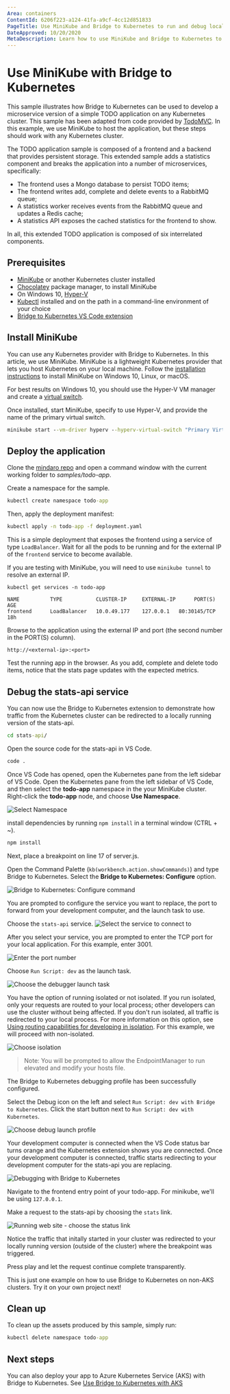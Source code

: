 ```yaml
---
Area: containers
ContentId: 6206f223-a124-41fa-a9cf-4cc12d851833
PageTitle: Use MiniKube and Bridge to Kubernetes to run and debug locally with Kubernetes
DateApproved: 10/20/2020
MetaDescription: Learn how to use MiniKube and Bridge to Kubernetes to develop, debug, and test a Kubernetes application locally
---
```

# Use MiniKube with Bridge to Kubernetes

This sample illustrates how Bridge to Kubernetes can be used to develop a microservice version of a simple TODO application on any Kubernetes cluster. This sample has been adapted from code provided by [TodoMVC](http://todomvc.com). In this example, we use MiniKube to host the application, but these steps should work with any Kubernetes cluster.

The TODO application sample is composed of a frontend and a backend that provides persistent storage. This extended sample adds a statistics component and breaks the application into a number of microservices, specifically:

- The frontend uses a Mongo database to persist TODO items;
- The frontend writes add, complete and delete events to a RabbitMQ queue;
- A statistics worker receives events from the RabbitMQ queue and updates a Redis cache;
- A statistics API exposes the cached statistics for the frontend to show.

In all, this extended TODO application is composed of six interrelated components.

## Prerequisites

- [MiniKube](https://kubernetes.io/docs/setup/learning-environment/minikube/) or another Kubernetes cluster installed
- [Chocolatey](https://chocolatey.org/) package manager, to install MiniKube
- On Windows 10, [Hyper-V](/virtualization/hyper-v-on-windows/)
- [Kubectl](https://kubernetes.io/docs/tasks/tools/install-kubectl/) installed and on the path in a command-line environment of your choice
- [Bridge to Kubernetes VS Code extension](https://aka.ms/bridge-to-k8s-vsc-extension)

## Install MiniKube

You can use any Kubernetes provider with Bridge to Kubernetes. In this article, we use MiniKube. MiniKube is a lightweight Kubernetes provider that lets you host Kubernetes on your local machine. Follow the [installation instructions](https://minikube.sigs.k8s.io/docs/start/) to install MiniKube on Windows 10, Linux, or macOS.

For best results on Windows 10, you should use the Hyper-V VM manager and create a [virtual switch](/windows-server/virtualization/hyper-v/get-started/create-a-virtual-switch-for-hyper-v-virtual-machines).

Once installed, start MiniKube, specify to use Hyper-V, and provide the name of the primary virtual switch.

```cmd
minikube start --vm-driver hyperv --hyperv-virtual-switch "Primary Virtual Switch"
```

## Deploy the application

Clone the [mindaro repo](https://github.com/Microsoft/mindaro) and open a command window with the current working folder to *samples/todo-app*.

Create a namespace for the sample.

```cmd
kubectl create namespace todo-app
```

Then, apply the deployment manifest:

```cmd
kubectl apply -n todo-app -f deployment.yaml
```

This is a simple deployment that exposes the frontend using a service of type `LoadBalancer`. Wait for all the pods to be running and for the external IP of the `frontend` service to become available.

If you are testing with MiniKube, you will need to use `minikube tunnel` to resolve an external IP.

```output
kubectl get services -n todo-app

NAME          TYPE           CLUSTER-IP     EXTERNAL-IP      PORT(S)        AGE
frontend      LoadBalancer   10.0.49.177    127.0.0.1   80:30145/TCP   18h
```

Browse to the application using the external IP and port (the second number in the PORT(S) column).

```
http://<external-ip>:<port>
```

Test the running app in the browser. As you add, complete and delete todo items, notice that the stats page updates with the expected metrics.

## Debug the stats-api service

You can now use the Bridge to Kubernetes extension to demonstrate how traffic from the Kubernetes cluster can be redirected to a locally running version of the stats-api. 

```cmd
cd stats-api/
```

Open the source code for the stats-api in VS Code.

```cmd
code .
```

Once VS Code has opened, open the Kubernetes pane from the left sidebar of VS Code. Open the Kubernetes pane from the left sidebar of VS Code, and then select the **todo-app** namespace in the your MiniKube cluster. Right-click the **todo-app** node, and choose **Use Namespace**.

![Select Namespace](images/minikube/select-namespace.png)

install dependencies by running `npm install` in a terminal window (CTRL + ~).

```cmd
npm install
```


Next, place a breakpoint on line 17 of server.js.

Open the Command Palette (`kb(workbench.action.showCommands)`) and type Bridge to Kubernetes. Select the **Bridge to Kubernetes: Configure** option.

![Bridge to Kubernetes: Configure command](images/minikube/bridge_configure.png)

You are prompted to configure the service you want to replace, the port to forward from your development computer, and the launch task to use.

Choose the `stats-api` service. 
![Select the service to connect to](images/minikube/select_service.png)

After you select your service, you are prompted to enter the TCP port for your local application. For this example, enter 3001.

![Enter the port number](images/minikube/enter_port.png)

Choose `Run Script: dev` as the launch task.

![Choose the debugger launch task](images/minikube/launch_task.png)

You have the option of running isolated or not isolated. If you run isolated, only your requests are routed to your local process; other developers can use the cluster without being affected. If you don't run isolated, all traffic is redirected to your local process. For more information on this option, see [Using routing capabilities for developing in isolation](https://docs.microsoft.com/en-us/visualstudio/containers/overview-bridge-to-kubernetes?view=vs-2019#using-routing-capabilities-for-developing-in-isolation). For this example, we will proceed with non-isolated.

![Choose isolation](images/minikube/isolation.png)

> Note: You will be prompted to allow the EndpointManager to run elevated and modify your hosts file.

The Bridge to Kubernetes debugging profile has been successfully configured.

Select the Debug icon on the left and select `Run Script: dev with Bridge to Kubernetes`. Click the start button next to `Run Script: dev with Kubernetes`.

![Choose debug launch profile](images/minikube/debug_profile.png)

Your development computer is connected when the VS Code status bar turns orange and the Kubernetes extension shows you are connected. Once your development computer is connected, traffic starts redirecting to your development computer for the stats-api you are replacing.

![Debugging with Bridge to Kubernetes](images/minikube/debugging.png)

Navigate to the frontend entry point of your todo-app. For minikube, we'll be using `127.0.0.1`.

Make a request to the stats-api by choosing the `stats` link.

![Running web site - choose the status link](images/minikube/stats.png)

Notice the traffic that initally started in your cluster was redirected to your locally running version (outside of the cluster) where the breakpoint was triggered. 

Press play and let the request continue complete transparently.

This is just one example on how to use Bridge to Kubernetes on non-AKS clusters.  Try it on your own project next!

## Clean up

To clean up the assets produced by this sample, simply run:

```cmd
kubectl delete namespace todo-app
```

## Next steps

You can also deploy your app to Azure Kubernetes Service (AKS) with Bridge to Kubernetes. See [Use Bridge to Kubernetes with AKS](bridge-to-kubernetes.md)
